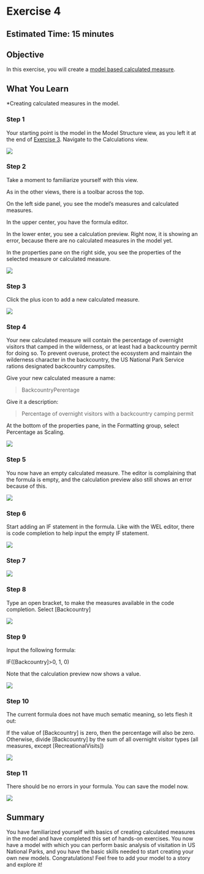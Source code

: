 # Exercise 4


## Estimated Time: 15 minutes

## Objective

In this exercise, you will create a [model based calculated measure](https://blogs.sap.com/2021/07/29/sap-analytics-cloud-for-planning-leveraging-calculated-conversion-measures-in-the-new-model/).


## What You Learn

*Creating calculated measures in the model.





### Step 1


Your starting point is the model in the Model Structure view, as you left it at the end of [Exercise 3](https://github.com/SAP-samples/teched2021-ANA261/tree/main/exercises/ex3).  Navigate to the Calculations view.

![][image-1]
### Step 2


Take a moment to familiarize yourself with this view.  

As in the other views, there is a toolbar across the top.

On the left side panel, you see the model’s measures and calculated measures.

In the upper center, you have the formula editor.

In the lower enter, you see a calculation preview.  Right now, it is showing an error, because there are no calculated measures in the model yet.

In the properties pane on the right side, you see the properties of the selected measure or calculated measure.

![][image-2]
### Step 3


Click the plus icon to add a new calculated measure.

![][image-3]
### Step 4


Your new calculated measure will contain the percentage of overnight visitors that camped in the wilderness, or at least had a backcountry permit for doing so.  To prevent overuse, protect the ecosystem and maintain the wilderness character in the backcountry, the US National Park Service rations designated backcountry campsites.

Give your new calculated measure a name:
> BackcountryPerentage

Give it a description:
> Percentage of overnight visitors with a backcountry camping permit

At the bottom of the properties pane, in the Formatting group, select Percentage as Scaling.

![][image-4]
### Step 5


You now have an empty calculated measure.  The editor is complaining that the formula is empty, and the calculation preview also still shows an error because of this.

![][image-5]
### Step 6


Start adding an IF statement in the formula.  Like with the WEL editor, there is code completion to help input the empty IF statement.

![][image-6]
### Step 7




![][image-7]
### Step 8


Type an open bracket, to make the measures available in the code completion.  Select [Backcountry]

![][image-8]
### Step 9


Input the following formula:

IF([Backcountry]>0, 1, 0)

Note that the calculation preview now shows a value.

![][image-9]
### Step 10


The current formula does not have much sematic meaning, so lets flesh it out:

If the value of [Backcountry] is zero, then the percentage will also be zero.  Otherwise, divide [Backcountry] by the sum of all overnight visitor types (all measures, except [RecreationalVisits])

![][image-10]
### Step 11


There should be no errors in your formula.  You can save the model now.  

![][image-11]


## Summary

You have familiarized yourself with basics of creating calculated measures in the model and have completed this set of hands-on exercises.  You now have a model with which you can perform basic analysis of visitation in US National Parks, and you have the basic skills needed to start creating your own new models.  Congratulations!  Feel free to add your model to a story and explore it!













[image-1]:    https://github.com/SAP-samples/teched2021-ANA261/raw/main/exercises/ex4/images/Ex4.01.png
[image-2]:    https://github.com/SAP-samples/teched2021-ANA261/raw/main/exercises/ex4/images/Ex4.02.png
[image-3]:    https://github.com/SAP-samples/teched2021-ANA261/raw/main/exercises/ex4/images/Ex4.03.png
[image-4]:    https://github.com/SAP-samples/teched2021-ANA261/raw/main/exercises/ex4/images/Ex4.04.png
[image-5]:    https://github.com/SAP-samples/teched2021-ANA261/raw/main/exercises/ex4/images/Ex4.05.png
[image-6]:    https://github.com/SAP-samples/teched2021-ANA261/raw/main/exercises/ex4/images/Ex4.06.png
[image-7]:    https://github.com/SAP-samples/teched2021-ANA261/raw/main/exercises/ex4/images/Ex4.07.png
[image-8]:    https://github.com/SAP-samples/teched2021-ANA261/raw/main/exercises/ex4/images/Ex4.08.png
[image-9]:    https://github.com/SAP-samples/teched2021-ANA261/raw/main/exercises/ex4/images/Ex4.09.png
[image-10]:    https://github.com/SAP-samples/teched2021-ANA261/raw/main/exercises/ex4/images/Ex4.10.png
[image-11]:    https://github.com/SAP-samples/teched2021-ANA261/raw/main/exercises/ex4/images/Ex4.11.png

